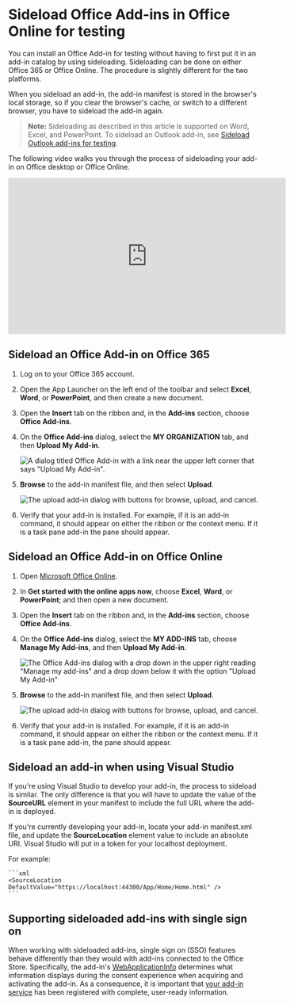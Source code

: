 # Sideload Office Add-ins in Office Online for testing

You can install an Office Add-in for testing without having to first put it in an add-in catalog by using sideloading. Sideloading can be done on either Office 365 or Office Online. The procedure is slightly different for the two platforms. 

When you sideload an add-in, the add-in manifest is stored in the browser's local storage, so if you clear the browser's cache, or switch to a different browser, you have to sideload the add-in again.


 >**Note:**  Sideloading as described in this article is supported on Word, Excel, and PowerPoint. To sideload an Outlook add-in, see [Sideload Outlook add-ins for testing](sideload-outlook-add-ins-for-testing.md).

The following video walks you through the process of sideloading your add-in on Office desktop or Office Online.

<iframe width="560" height="315" src="https://www.youtube.com/embed/XXsAw2UUiQo" frameborder="0" allowfullscreen></iframe>

## Sideload an Office Add-in on Office 365


1. Log on to your Office 365 account.
    
2. Open the App Launcher on the left end of the toolbar and select  **Excel**,  **Word**, or  **PowerPoint**, and then create a new document.
    
3. Open the  **Insert** tab on the ribbon and, in the **Add-ins** section, choose **Office Add-ins**.
    
4. On the  **Office Add-ins** dialog, select the **MY ORGANIZATION** tab, and then **Upload My Add-in**.
    
    ![A dialog titled Office Add-in with a link near the upper left corner that says "Upload My Add-in".](../../images/0e49f780-019a-4d97-9310-0eaddfa0c4dc.png)

5.  **Browse** to the add-in manifest file, and then select **Upload**.
    
    ![The upload add-in dialog with buttons for browse, upload, and cancel.](../../images/039aef16-b12f-4d01-ad46-f13e01dd3162.png)

6. Verify that your add-in is installed. For example, if it is an add-in command, it should appear on either the ribbon or the context menu. If it is a task pane add-in the pane should appear.
    

## Sideload an Office Add-in on Office Online


1. Open [Microsoft Office Online](https://office.live.com/).
    
2. In  **Get started with the online apps now**, choose  **Excel**,  **Word**, or  **PowerPoint**; and then open a new document.
    
3. Open the  **Insert** tab on the ribbon and, in the **Add-ins** section, choose **Office Add-ins**.
    
4. On the  **Office Add-ins** dialog, select the **MY ADD-INS** tab, choose **Manage My Add-ins**, and then  **Upload My Add-in**.
    
    ![The Office Add-ins dialog with a drop down in the upper right reading "Manage my add-ins" and a drop down below it with the option "Upload My Add-in"](../../images/d630d9d1-7dd5-45e3-860d-0ab069882548.png)

5.  **Browse** to the add-in manifest file, and then select **Upload**.
    
    ![The upload add-in dialog with buttons for browse, upload, and cancel.](../../images/039aef16-b12f-4d01-ad46-f13e01dd3162.png)

6. Verify that your add-in is installed. For example, if it is an add-in command, it should appear on either the ribbon or the context menu. If it is a task pane add-in, the pane should appear.

## Sideload an add-in when using Visual Studio

If you're using Visual Studio to develop your add-in, the process to sideload is similar. The only difference is that you will have to update the value of the **SourceURL** element in your manifest to include the full URL where the add-in is deployed. 

If you're currently developing your add-in, locate your add-in manifest.xml file, and update the **SourceLocation** element value to include an absolute URI. Visual Studio will put in a token for your localhost deployment.

For example: 

	```xml
	<SourceLocation DefaultValue="https://localhost:44300/App/Home/Home.html" />
	```
## Supporting sideloaded add-ins with single sign on

When working with sideloaded add-ins, single sign on (SSO) features behave differently than they would with add-ins connected to the Office Store. Specifically, the add-in's [WebApplicationInfo](/reference/manifest/webapplicationinfo.md) determines what information displays during the consent experience when acquiring and activating the add-in. As a consequence, it is important that [your add-in service](/docs/develop/sso-in-office-add-ins.md#create-the-service-application) has been registered with complete, user-ready information.
